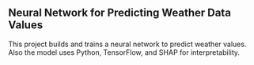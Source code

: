 ## Neural Network for Predicting Weather Data Values

This project builds and trains a neural network to predict weather values. Also the model uses Python, TensorFlow, and SHAP for interpretability.